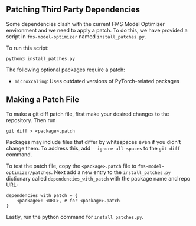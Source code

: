 ## Patching Third Party Dependencies
Some dependencies clash with the current FMS Model Optimizer environment and we need to apply a patch.
To do this, we have provided a script in `fms-model-optimizer` named `install_patches.py`.

To run this script:
```
python3 install_patches.py
```

The following optional packages require a patch:
* `microxcaling`: Uses outdated versions of PyTorch-related packages

## Making a Patch File
To make a git diff patch file, first make your desired changes to the repository.  Then run
```
git diff > <package>.patch
```
Packages may include files that differ by whitespaces even if you didn't change them.
To address this, add `--ignore-all-spaces` to the `git diff` command.

To test the patch file, copy the `<package>.patch` file to `fms-model-optimizer/patches`.
Next add a new entry to the `install_patches.py` dictionary called `dependencies_with_patch` with the package name and repo URL:
```
dependencies_with_patch = {
    <package>: <URL>, # for <package>.patch
}
```
Lastly, run the python command for `install_patches.py`.